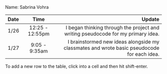 Name: Sabrina Vohra

| Date |      Time       |                                                                                     Update |
|:-----|:---------------:|-------------------------------------------------------------------------------------------:|
| 1/26 | 12:25 - 12:55pm |           I began thinking through the project and writing pseudocode for my primary idea. |
| 1/27 |  9:05 - 9:35am  | I brainstormed new ideas alongside my classmates and wrote basic pseudocode for each idea. |


To add a new row to the table, click into a cell and then hit shift-enter.